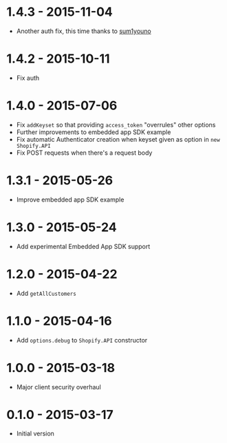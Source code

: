 1.4.3 - 2015-11-04
==================
* Another auth fix, this time thanks to [sum1youno](https://github.com/sum1youno)

1.4.2 - 2015-10-11
==================
* Fix auth

1.4.0 - 2015-07-06
==================
* Fix `addKeyset` so that providing `access_token` "overrules" other options
* Further improvements to embedded app SDK example
* Fix automatic Authenticator creation when keyset given as option in `new Shopify.API`
* Fix POST requests when there's a request body

1.3.1 - 2015-05-26
==================
* Improve embedded app SDK example

1.3.0 - 2015-05-24
==================
* Add experimental Embedded App SDK support

1.2.0 - 2015-04-22
==================
* Add `getAllCustomers`

1.1.0 - 2015-04-16
==================
* Add `options.debug` to `Shopify.API` constructor

1.0.0 - 2015-03-18
==================
* Major client security overhaul

0.1.0 - 2015-03-17
==================
* Initial version

